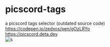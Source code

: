 # picscord-tags
a picscord tags selector (outdated source code)
<br>
https://codepen.io/zedxos/pen/gOzLRYo
<br>
https://picscord.deta.dev
<br>
<img src="https://media.discordapp.net/attachments/1004330148205690960/1021066917315887246/ezgif-5-39a8b608ee.gif" alt="s" >
